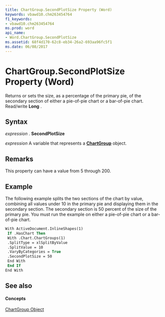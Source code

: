 ```yaml
---
title: ChartGroup.SecondPlotSize Property (Word)
keywords: vbawd10.chm263454764
f1_keywords:
- vbawd10.chm263454764
ms.prod: word
api_name:
- Word.ChartGroup.SecondPlotSize
ms.assetid: 68f4d170-62c8-eb34-26a2-693aa96fc5f1
ms.date: 06/08/2017
---
```



# ChartGroup.SecondPlotSize Property (Word)

Returns or sets the size, as a percentage of the primary pie, of the secondary section of either a pie-of-pie chart or a bar-of-pie chart. Read/write **Long** .


## Syntax

 _expression_ . **SecondPlotSize**

 _expression_ A variable that represents a **[ChartGroup](chartgroup-object-word.md)** object.


## Remarks

This property can have a value from 5 through 200. 


## Example

The following example splits the two sections of the chart by value, combining all values under 10 in the primary pie and displaying them in the secondary section. The secondary section is 50 percent of the size of the primary pie. You must run the example on either a pie-of-pie chart or a bar-of-pie chart.


```vb
With ActiveDocument.InlineShapes(1) 
 If .HasChart Then 
 With .Chart.ChartGroups(1) 
 .SplitType = xlSplitByValue 
 .SplitValue = 10 
 .VaryByCategories = True 
 .SecondPlotSize = 50 
 End With 
 End If 
End With
```


## See also


#### Concepts


[ChartGroup Object](chartgroup-object-word.md)

